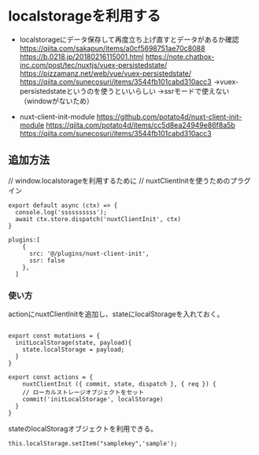# localstorageを利用する

* localstorageにデータ保存して再度立ち上げ直すとデータがあるか確認
https://qiita.com/sakapun/items/a0cf5698751ae70c8088
https://b.0218.jp/20180216115001.html
https://note.chatbox-inc.com/post/tec/nuxtjs/vuex-persistedstate/
https://pizzamanz.net/web/vue/vuex-persistedstate/
https://qiita.com/sunecosuri/items/3544fb101cabd310acc3
→vuex-persistedstateというのを使うといいらしい
→ssrモードで使えない（windowがないため）

* nuxt-client-init-module
https://github.com/potato4d/nuxt-client-init-module
https://qiita.com/potato4d/items/cc5d8ea24949e86f8a5b
https://qiita.com/sunecosuri/items/3544fb101cabd310acc3


## 追加方法
// window.localstorageを利用するために
// nuxtClientInitを使うためのプラグイン
``` [src/nuxt-client-init]
export default async (ctx) => {
  console.log('ssssssssss');
  await ctx.store.dispatch('nuxtClientInit', ctx)
}
```

``` [src/nuxt.config.js]
plugins:[
    {
      src: '@/plugins/nuxt-client-init',
      ssr: false
    },
  ]
```
### 使い方

actionにnuxtClientInitを追加し、stateにlocalStorageを入れておく。
``` [src/store/index.js]

export const mutations = {
  initLocalStorage(state, payload){
    state.localStorage = payload;
  }
}

export const actions = {
    nuxtClientInit ({ commit, state, dispatch }, { req }) {
    // ローカルストレージオブジェクトをセット
    commit('initLocalStorage', localStorage)
  }
}
```
stateのlocalStoragオブジェクトを利用できる。
```
this.localStorage.setItem("samplekey",'sample');
```

